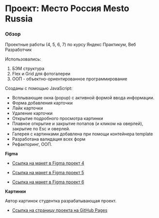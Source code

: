 # Проект: Место Россия Mesto Russia

### Обзор
Проектные работы (4, 5, 6, 7) по курсу Яндекс Практикум, Веб Разработчик

Использовались:
1. БЭМ структура
2. Flex и Grid для фотогалереи
3. ООП - объектно-ориентированное программирование

Созданы с помощью JavaScript:

* Всплывающие окна (popup) с активной формой ввода информации.
* Форма добавления карточки
* Лайк карточки 
* Удаление карточки
* Открытие подробного просмотра картинки
* Плавное открытие и закрытие попапов (и кликом на оверлей), закрытие по Esc и оверлей.
* Галерея с картинками добавлена при помощи контейнера template
* Разработана валидация всех форм
* Рефакторинг, ООП.

**Figma**

* [Ссылка на макет в Figma проект 4](https://www.figma.com/file/2cn9N9jSkmxD84oJik7xL7/JavaScript.-Sprint-4?node-id=0%3A1)

* [Ссылка на макет в Figma проект 5](https://www.figma.com/file/bjyvbKKJN2naO0ucURl2Z0/JavaScript.-Sprint-5?node-id=50160%3A460)

* [Ссылка на макет в Figma проект 6](https://www.figma.com/file/kRVLKwYG3d1HGLvh7JFWRT/JavaScript.-Sprint-6?node-id=1140%3A291)

**Картинки**

Автор картинок студентка разрабатывающая проект.

* [Ссылка на страницу проекта на GitHub Pages](https://olga-x.github.io/mesto) 